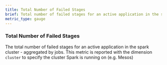 ```yaml
---
title: Total Number of Failed Stages
brief: Total number of failed stages for an active application in the spark cluster
metric_type: gauge
---
```

### Total Number of Failed Stages
The total number of failed stages for an active application in the spark cluster - aggregated by jobs. This metric is reported with the dimension `cluster` to specify the cluster Spark is running on (e.g. Mesos)
